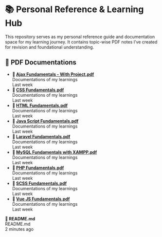 <h1>📚 Personal Reference & Learning Hub</h1>

<p>
  This repository serves as my personal reference guide and documentation space for my learning journey.
  It contains topic-wise PDF notes I’ve created for revision and foundational understanding.
</p>

<h2>📝 PDF Documentations</h2>

<ul>
  <li>
    <strong>📄 <a href="https://github.com/Faizul-Bitto/documentations-of-my-learnings_so_far/blob/main/Ajax%20Fundamentals%20-%20With%20Project.pdf" target="_blank">Ajax Fundamentals - With Project.pdf</a></strong><br>
    Documentations of my learnings<br>
    Last week
  </li>
  <li>
    <strong>📄 <a href="https://github.com/Faizul-Bitto/documentations-of-my-learnings_so_far/blob/main/CSS%20Fundamentals.pdf" target="_blank">CSS Fundamentals.pdf</a></strong><br>
    Documentations of my learnings<br>
    Last week
  </li>
  <li>
    <strong>📄 <a href="https://github.com/Faizul-Bitto/documentations-of-my-learnings_so_far/blob/main/HTML%20Fundamentals.pdf" target="_blank">HTML Fundamentals.pdf</a></strong><br>
    Documentations of my learnings<br>
    Last week
  </li>
  <li>
    <strong>📄 <a href="https://github.com/Faizul-Bitto/documentations-of-my-learnings_so_far/blob/main/Java%20Script%20Fundamentals.pdf" target="_blank">Java Script Fundamentals.pdf</a></strong><br>
    Documentations of my learnings<br>
    Last week
  </li>
  <li>
    <strong>📄 <a href="https://github.com/Faizul-Bitto/documentations-of-my-learnings_so_far/blob/main/Laravel%20Fundamentals.pdf" target="_blank">Laravel Fundamentals.pdf</a></strong><br>
    Documentations of my learnings<br>
    Last week
  </li>
  <li>
    <strong>📄 <a href="https://github.com/Faizul-Bitto/documentations-of-my-learnings_so_far/blob/main/MySQL%20Fundamentals%20with%20XAMPP.pdf" target="_blank">MySQL Fundamentals with XAMPP.pdf</a></strong><br>
    Documentations of my learnings<br>
    Last week
  </li>
  <li>
    <strong>📄 <a href="https://github.com/Faizul-Bitto/documentations-of-my-learnings_so_far/blob/main/PHP%20Fundamentals.pdf" target="_blank">PHP Fundamentals.pdf</a></strong><br>
    Documentations of my learnings<br>
    Last week
  </li>
  <li>
    <strong>📄 <a href="https://github.com/Faizul-Bitto/documentations-of-my-learnings_so_far/blob/main/SCSS%20Fundamentals.pdf" target="_blank">SCSS Fundamentals.pdf</a></strong><br>
    Documentations of my learnings<br>
    Last week
  </li>
  <li>
    <strong>📄 <a href="https://github.com/Faizul-Bitto/documentations-of-my-learnings_so_far/blob/main/Vue%20JS%20Fundamentals.pdf" target="_blank">Vue JS Fundamentals.pdf</a></strong><br>
    Documentations of my learnings<br>
    Last week
  </li>
</ul>

<p>
  <strong>📘 README.md</strong><br>
  README.md<br>
  2 minutes ago
</p>
